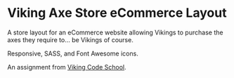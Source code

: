 # Viking Axe Store eCommerce Layout

A store layout for an eCommerce website allowing Vikings to purchase the axes they require to... be Vikings of course.

Responsive, SASS, and Font Awesome icons.

An assignment from [Viking Code School][vikingcodeschool].

[vikingcodeschool]: http://vikingcodeschool.com